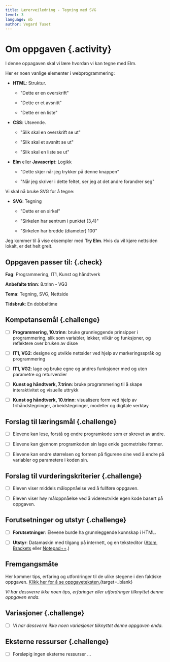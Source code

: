 ```yaml
---
title: Lærerveiledning - Tegning med SVG
level: 3
language: nb
author: Vegard Tuset
---
```


# Om oppgaven {.activity}

I denne oppagaven skal vi lære hvordan vi kan tegne med Elm.

Her er noen vanlige elementer i webprogrammering:

- **HTML**: Struktur.

  - "Dette er en overskrift"

  - "Dette er et avsnitt"

  - "Dette er en liste"

- **CSS**: Utseende.

  - "Slik skal en overskrift se ut"

  - "Slik skal et avsnitt se ut"

  - "Slik skal en liste se ut"

- **Elm** eller **Javascript**: Logikk

  - "Dette skjer når jeg trykker på denne knappen"

  - "Når jeg skriver i dette feltet, ser jeg at det andre forandrer seg"

Vi skal nå bruke SVG for å tegne:

- **SVG**: Tegning

  - "Dette er en sirkel"

  - "Sirkelen har sentrum i punktet (3,4)"

  - "Sirkelen har bredde (diameter) 100"

Jeg kommer til å vise eksempler med **Try Elm**. Hvis du vil kjøre nettsiden
lokalt, er det helt greit.

## Oppgaven passer til: {.check}

 __Fag__: Programmering, IT1, Kunst og håndtverk

__Anbefalte trinn__: 8.trinn - VG3

__Tema__: Tegning, SVG, Nettside

__Tidsbruk__: En dobbeltime

## Kompetansemål {.challenge}

- [ ] __Programmering, 10.trinn__: bruke grunnleggende prinsipper i
      programmering, slik som variabler, løkker, vilkår og funksjoner, og
      reflektere over bruken av disse

- [ ] __IT1, VG2__: designe og utvikle nettsider ved hjelp av markeringsspråk og
      programmering

- [ ] __IT1, VG2__: lage og bruke egne og andres funksjoner med og uten
      parametre og returverdier

- [ ] __Kunst og håndtverk, 7.trinn__: bruke programmering til å skape
      interaktivitet og visuelle uttrykk

- [ ] __Kunst og håndtverk, 10.trinn__: visualisere form ved hjelp av
      frihåndstegninger, arbeidstegninger, modeller og digitale verktøy

## Forslag til læringsmål {.challenge}

- [ ] Elevene kan lese, forstå og endre programkode som er skrevet av andre.

- [ ] Elevene kan gjennom programkoden sin lage enkle geometriske former.

- [ ] Elevene kan endre størrelsen og formen på figurene sine ved å endre på
      variabler og parametere i koden sin.

## Forslag til vurderingskriterier {.challenge}

- [ ] Eleven viser middels måloppnåelse ved å fullføre oppgaven.

- [ ] Eleven viser høy måloppnåelse ved å videreutvikle egen kode basert på
      oppgaven.

## Forutsetninger og utstyr {.challenge}

- [ ] __Forutsetninger__: Elevene burde ha grunnleggende kunnskap i HTML.

- [ ] __Utstyr__: Datamaskin med tilgang på internett, og en teksteditor
      ([Atom](http://atom.io), [Brackets](http://brackets.io/) eller
      [Notepad++](https://notepad-plus-plus.org/).)

## Fremgangsmåte

Her kommer tips, erfaring og utfordringer til de ulike stegene i den faktiske
oppgaven.
[Klikk her for å se oppgaveteksten.](../05_tegne/05_tegne.html){target=_blank}

_Vi har dessverre ikke noen tips, erfaringer eller utfordringer tilknyttet denne
oppgaven enda._

## Variasjoner {.challenge}

- [ ]  _Vi har dessverre ikke noen variasjoner tilknyttet denne oppgaven enda._

## Eksterne ressurser {.challenge}

- [ ] Foreløpig ingen eksterne ressurser ...
